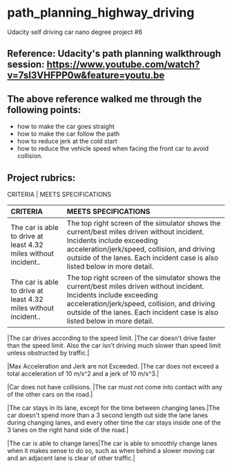 # path_planning_highway_driving
Udacity self driving car nano degree project #6
## Reference: Udacity's path planning walkthrough session: https://www.youtube.com/watch?v=7sI3VHFPP0w&feature=youtu.be
## The above reference walked me through the following points:
- how to make the car goes straight
- how to make the car follow the path 
- how to reduce jerk at the cold start
- how to reduce the vehicle speed when facing the front car to avoid collision. 
## Project rubrics:
CRITERIA | MEETS SPECIFICATIONS 


|CRITERIA  |MEETS SPECIFICATIONS|
|:---      |:-                  |
|The car is able to drive at least 4.32 miles without incident.. |The top right screen of the simulator shows the current/best miles driven without incident. Incidents include exceeding acceleration/jerk/speed, collision, and driving outside of the lanes. Each incident case is also listed below in more detail.|
|The car is able to drive at least 4.32 miles without incident.. |The top right screen of the simulator shows the current/best miles driven without incident. Incidents include exceeding acceleration/jerk/speed, collision, and driving outside of the lanes. Each incident case is also listed below in more detail.|

|The car drives according to the speed limit.                    |The car doesn't drive faster than the speed limit. Also the car isn't driving much slower than speed limit unless obstructed by traffic.|

|Max Acceleration and Jerk are not Exceeded.                     |The car does not exceed a total acceleration of 10 m/s^2 and a jerk of 10 m/s^3.|

|Car does not have collisions.                                   |The car must not come into contact with any of the other cars on the road.|

|The car stays in its lane, except for the time between changing lanes.|The car doesn't spend more than a 3 second length out side the lane lanes during changing lanes, and every other time the car stays inside one of the 3 lanes on the right hand side of the road.|

|The car is able to change lanes|The car is able to smoothly change lanes when it makes sense to do so, such as when behind a slower moving car and an adjacent lane is clear of other traffic.|
